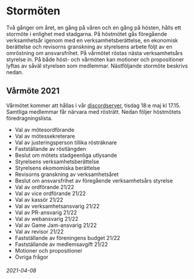 # Stormöten

Två gånger om året, en gång på våren och en gång på hösten, hålls ett stormöte i
enlighet med stadgarna. På höstmötet gås föregående verksamhetsår igenom med en
verksamhetsberättelse, en ekonomisk berättelse och revisorns granskning av
styrelsens arbete följt av en omröstning om ansvarsfrihet. På vårmötet röstas
nästa verksamhetsårs styrelse in. På både höst- och vårmöten kan motioner och
propositioner lyftas av såväl styrelsen som medlemmar. Nästföljande stormöte
beskrivs nedan.

## Vårmöte 2021

Vårmötet kommer att hållas i vår [discordserver](https://discord.gg/F8KNV89),
tisdag 18:e maj kl 17.15. Samtliga medlemmar får närvara med rösträtt.
Nedan följer höstmötets föredragningslista.

- Val av mötesordförande
- Val av mötessekreterare
- Val av justeringsperson tillika rösträknare
- Fastställande av röstlängden
- Beslut om mötets stadgeenliga utlysande
- Styrelsens verksamhetsberättelse
- Styrelsens ekomomiska berättelse
- Revisorns granskning av verksamhetsåret
- Beslut om ansvarsfrihet av föregående verksamhetsårs styrelse
- Val av ordförande 21/22
- Val av vice ordförande 21/22
- Val av kassör 21/22
- Val av verksamhetsansvarig 21/22
- Val av PR-ansvarig 21/22
- Val av webansvarig 21/22
- Val av Game Jam-ansvarig 21/22
- Val av revisor 21/22
- Fastställande av föreningens budget 21/22
- Fastställande av medlemsavgift 21/22
- Motioner och propositioner
- Övriga frågor

###### 2021-04-08
